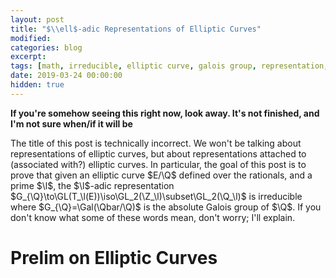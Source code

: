 ```yaml
---
layout: post
title: "$\\ell$-adic Representations of Elliptic Curves"
modified:
categories: blog
excerpt:
tags: [math, irreducible, elliptic curve, galois group, representation, algebraic number theory]
date: 2019-03-24 00:00:00
hidden: true
---
```


<b>If you're somehow seeing this right now, look away. It's not finished, and I'm not sure when/if it will be</b>

The title of this post is technically incorrect. We won't be talking about representations of elliptic curves, but about representations attached to (associated with?) elliptic curves. In particular, the goal of this post is to prove that given an elliptic curve $E/\Q$ defined over the rationals, and a prime $\l$, the $\l$-adic representation $G_{\Q}\to\GL(T_\l(E))\iso\GL_2(\Z_\l)\subset\GL_2(\Q_\l)$ is irreducible where $G_{\Q}=\Gal(\Qbar/\Q)$ is the absolute Galois group of $\Q$. If you don't know what some of these words mean, don't worry; I'll explain.

# Prelim on Elliptic Curves


